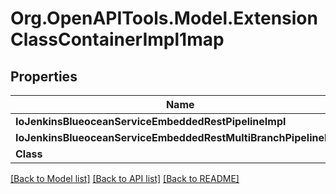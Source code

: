 # Org.OpenAPITools.Model.ExtensionClassContainerImpl1map

## Properties

Name | Type | Description | Notes
------------ | ------------- | ------------- | -------------
**IoJenkinsBlueoceanServiceEmbeddedRestPipelineImpl** | [**ExtensionClassImpl**](ExtensionClassImpl.md) |  | [optional] 
**IoJenkinsBlueoceanServiceEmbeddedRestMultiBranchPipelineImpl** | [**ExtensionClassImpl**](ExtensionClassImpl.md) |  | [optional] 
**Class** | **string** |  | [optional] 

[[Back to Model list]](../../README.md#documentation-for-models) [[Back to API list]](../../README.md#documentation-for-api-endpoints) [[Back to README]](../../README.md)

